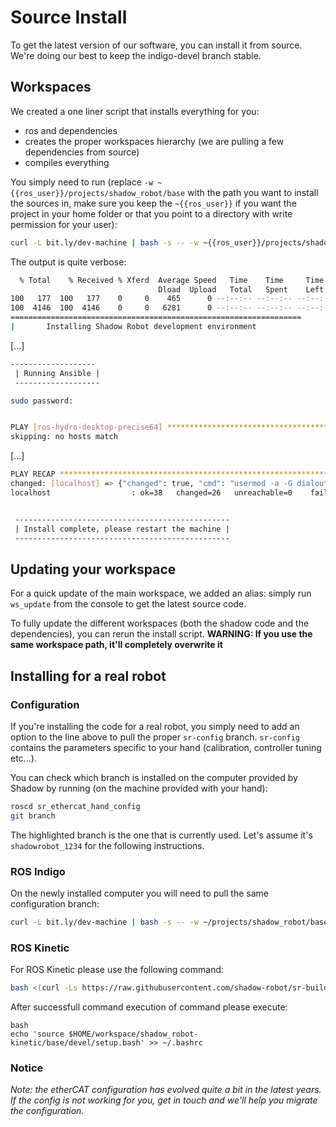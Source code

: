 # Source Install
To get the latest version of our software, you can install it from source. We're doing our best to keep the indigo-devel branch stable.

## Workspaces

We created a one liner script that installs everything for you:
 - ros and dependencies
 - creates the proper workspaces hierarchy (we are pulling a few dependencies from source)
 - compiles everything

You simply need to run (replace `-w ~{{ros_user}}/projects/shadow_robot/base` with the path you want to install the sources in, make sure you keep the `~{{ros_user}}` if you want the project in your home folder or that you point to a directory with write permission for your user):

```bash
curl -L bit.ly/dev-machine | bash -s -- -w ~{{ros_user}}/projects/shadow_robot/base
```

The output is quite verbose:

```bash
  % Total    % Received % Xferd  Average Speed   Time    Time     Time  Current
                                 Dload  Upload   Total   Spent    Left  Speed
100   177  100   177    0     0    465      0 --:--:-- --:--:-- --:--:--   465
100  4146  100  4146    0     0   6281      0 --:--:-- --:--:-- --:--:--  6281
=================================================================
|       Installing Shadow Robot development environment
```
[...]
```bash
-------------------
 | Running Ansible |
 -------------------

sudo password: 


PLAY [ros-hydro-desktop-precise64] ******************************************** 
skipping: no hosts match
```
[...]
```bash
PLAY RECAP ******************************************************************** 
changed: [localhost] => {"changed": true, "cmd": "usermod -a -G dialout 'ugo' ", "delta": "0:00:00.009358", "end": "2016-01-04 08:33:52.390686", "item": "", "rc": 0, "start": "2016-01-04 08:33:52.381328", "stderr": "", "stdout": ""}
localhost                  : ok=38   changed=26   unreachable=0    failed=0   


 ------------------------------------------------
 | Install complete, please restart the machine |
 ------------------------------------------------
```

## Updating your workspace

For a quick update of the main workspace, we added an alias: simply run `ws_update` from the console to get the latest source code.

To fully update the different workspaces (both the shadow code and the dependencies), you can rerun the install script. **WARNING: If you use the same workspace path, it'll completely overwrite it**

## Installing for a real robot

### Configuration

If you're installing the code for a real robot, you simply need to add an option to the line above to pull the proper `sr-config` branch. `sr-config` contains the parameters specific to your hand (calibration, controller tuning etc...).

You can check which branch is installed on the computer provided by Shadow by running (on the machine provided with your hand):

```bash
roscd sr_ethercat_hand_config
git branch
```

The highlighted branch is the one that is currently used. Let's assume it's `shadowrobot_1234` for the following instructions.

### ROS Indigo

On the newly installed computer you will need to pull the same configuration branch:

```bash
curl -L bit.ly/dev-machine | bash -s -- -w ~/projects/shadow_robot/base -c shadowrobot_1234
```
### ROS Kinetic

For ROS Kinetic please use the following command:
```bash
bash <(curl -Ls https://raw.githubusercontent.com/shadow-robot/sr-build-tools/master/ansible/deploy.sh) -r sr-build-tools -b master -i data/shadow_robot-kinetic.rosinstall -v kinetic -t mongodb,pyassimp -с shadowrobot_1234
```

After successfull command execution of command please execute:
```
bash
echo 'source $HOME/workspace/shadow_robot-kinetic/base/devel/setup.bash' >> ~/.bashrc 
```

### Notice 

*Note: the etherCAT configuration has evolved quite a bit in the latest years. If the config is not working for you, get in touch and we'll help you migrate the configuration.*
